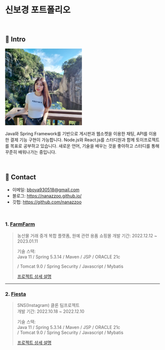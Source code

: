 # 신보경 포트폴리오

</br>

## :pushpin: Intro
<img src="./profile.jpg" width="250px" height="250px" title="ProfileImg"></img>



Java와 Spring Framework를 기반으로 게시판과 웹소켓을 이용한 채팅, API를 이용한 결제 기능 구현이 가능합니다. Node.js와 React.js를 스터디원과 함께 토이프로젝트를 목표로 공부하고 있습니다. 새로운 언어, 기술을 배우는 것을 좋아하고 스터디를 통해 꾸준히 배워나가는 중입니다.



</br>

## :pushpin: Contact
- 이메일: bboya930518@gmail.com
- 블로그: https://nanazzoo.github.io/
- 깃헙: https://github.com/nanazzoo

</br>


### 1. [FarmFarm](http://129.154.53.250:8080/)
>농산물 거래 중개 복합 플랫폼, 원예 관련 용품 쇼핑몰
>개발 기간: 2022.12.12 ~ 2023.01.11
>
>기술 스택:  
>Java 11 / Spring 5.3.14 / Maven / JSP / ORACLE 21c  
>
>/ Tomcat 9.0 / Spring Security / Javascript / Mybatis  
>
>[프로젝트 상세 설명](https://github.com/nanazzoo/FarmFarm)

---

### 2. [Fiesta](http://146.56.188.235:8080/)
>SNS(Instagram) 클론 팀프로젝트  
>개발 기간: 2022.10.18 ~ 2022.12.10  
>  
>기술 스택:  
>Java 11 / Spring 5.3.14 / Maven / JSP / ORACLE 21c  
>/ Tomcat 9.0 / Spring Security / Javascript / Mybatis 
>  
>[프로젝트 상세 설명](https://github.com/nanazzoo/Fiesta)
